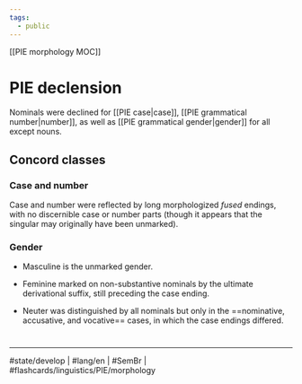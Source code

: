 ```yaml
---
tags:
  - public
---
```

[[PIE morphology MOC]]
# PIE declension

Nominals were declined for [[PIE case|case]], [[PIE grammatical number|number]], as well as [[PIE grammatical gender|gender]] for all except nouns.

## Concord classes

### Case and number
Case and number were reflected by long morphologized _fused_ endings, with no discernible case or number parts
(though it appears that the singular may originally have been unmarked).

### Gender

- Masculine is the unmarked gender.

- Feminine marked on non-substantive nominals by the ultimate derivational suffix, still preceding the case ending.

- Neuter was distinguished by all nominals but only in the ==nominative, accusative, and vocative== cases, in which the case endings differed. <!--SR:!2023-11-08,7,170-->


#
---
#state/develop | #lang/en | #SemBr | #flashcards/linguistics/PIE/morphology

